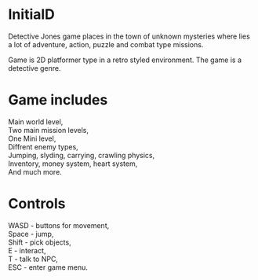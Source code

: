 # InitialD

Detective Jones game places in the town of unknown mysteries where lies a lot of adventure, action, puzzle and combat type missions.

Game is 2D platformer type in a retro styled environment. The game is a detective genre.

# Game includes

Main world level,  
Two main mission levels,  
One Mini level,  
Diffrent enemy types,  
Jumping, slyding, carrying, crawling physics,  
Inventory, money system, heart system,  
And much more.  

# Controls

  WASD - buttons for movement,  
  Space - jump,  
  Shift - pick objects,  
  E - interact,  
  T - talk to NPC,  
  ESC - enter game menu.  
